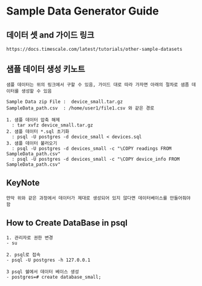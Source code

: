 # Sample Data Generator Guide

## 데이터 셋 and 가이드 링크
```
https://docs.timescale.com/latest/tutorials/other-sample-datasets
```

## 샘플 데이터 생성 키노트
```
샘플 데이터는 위의 링크에서 구할 수 있음, 가이드 대로 따라 가자면 아래의 절차로 샘픔 데이터를 생성할 수 있음

Sample Data zip File :  device_small.tar.gz
SampleData_path.csv  : /home/user1/file1.csv 와 같은 경로

1. 샘플 데이터 압축 해제
  : tar xvfz device_small.tar.gz
2. 샘플 데이터 *.sql 초기화 
  : psql -U postgres -d device_small < devices.sql
3. 샘플 데이터 불러오기
  : psql -U postgres -d devices_small -c "\COPY readings FROM SampleData_path.csv"
  : psql -U postgres -d devices_small -c "\COPY device_info FROM SampleData_path.csv"
```

## KeyNote
```
먄악 위와 같은 과정에서 데이터가 제대로 생성되어 있지 않다면 데이터베이스를 만들어줘야 함
```

## How to Create DataBase in psql
```
1. 관리자로 권한 변경
- su

2. psql로 접속
- psql -U postgres -h 127.0.0.1

3 psql 쉘에서 데이터 베이스 생성
- postgres=# create database_small;
```
